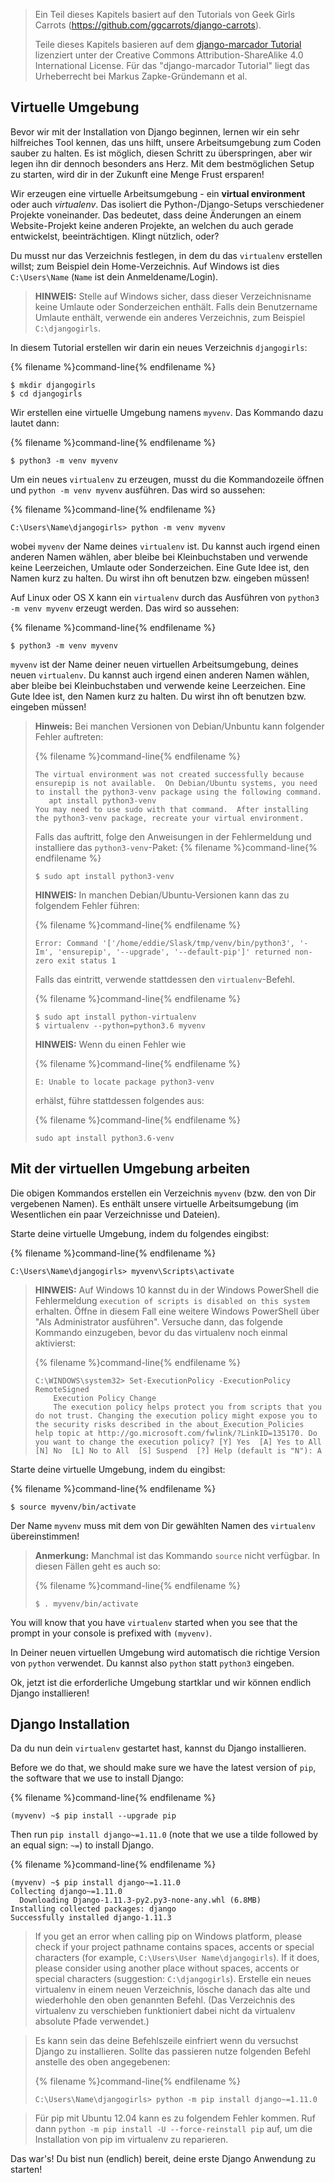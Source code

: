 > Ein Teil dieses Kapitels basiert auf den Tutorials von Geek Girls Carrots (https://github.com/ggcarrots/django-carrots).
> 
> Teile dieses Kapitels basieren auf dem [django-marcador Tutorial](http://django-marcador.keimlink.de/) lizenziert unter der Creative Commons Attribution-ShareAlike 4.0 International License. Für das "django-marcador Tutorial" liegt das Urheberrecht bei Markus Zapke-Gründemann et al.

## Virtuelle Umgebung

Bevor wir mit der Installation von Django beginnen, lernen wir ein sehr hilfreiches Tool kennen, das uns hilft, unsere Arbeitsumgebung zum Coden sauber zu halten. Es ist möglich, diesen Schritt zu überspringen, aber wir legen ihn dir dennoch besonders ans Herz. Mit dem bestmöglichen Setup zu starten, wird dir in der Zukunft eine Menge Frust ersparen!

Wir erzeugen eine virtuelle Arbeitsumgebung - ein **virtual environment** oder auch *virtualenv*. Das isoliert die Python-/Django-Setups verschiedener Projekte voneinander. Das bedeutet, dass deine Änderungen an einem Website-Projekt keine anderen Projekte, an welchen du auch gerade entwickelst, beeinträchtigen. Klingt nützlich, oder?

Du musst nur das Verzeichnis festlegen, in dem du das `virtualenv` erstellen willst; zum Beispiel dein Home-Verzeichnis. Auf Windows ist dies `C:\Users\Name` (`Name` ist dein Anmeldename/Login).

> **HINWEIS:** Stelle auf Windows sicher, dass dieser Verzeichnisname keine Umlaute oder Sonderzeichen enthält. Falls dein Benutzername Umlaute enthält, verwende ein anderes Verzeichnis, zum Beispiel `C:\djangogirls`.

In diesem Tutorial erstellen wir darin ein neues Verzeichnis `djangogirls`:

{% filename %}command-line{% endfilename %}

    $ mkdir djangogirls
    $ cd djangogirls
    

Wir erstellen eine virtuelle Umgebung namens `myvenv`. Das Kommando dazu lautet dann:

{% filename %}command-line{% endfilename %}

    $ python3 -m venv myvenv
    

<!--sec data-title="Virtual environment: Windows" data-id="virtualenv_installation_windows"
data-collapse=true ces-->

Um ein neues `virtualenv` zu erzeugen, musst du die Kommandozeile öffnen und `python -m venv myvenv` ausführen. Das wird so aussehen:

{% filename %}command-line{% endfilename %}

    C:\Users\Name\djangogirls> python -m venv myvenv
    

wobei `myvenv` der Name deines `virtualenv` ist. Du kannst auch irgend einen anderen Namen wählen, aber bleibe bei Kleinbuchstaben und verwende keine Leerzeichen, Umlaute oder Sonderzeichen. Eine Gute Idee ist, den Namen kurz zu halten. Du wirst ihn oft benutzen bzw. eingeben müssen!

<!--endsec-->

<!--sec data-title="Virtual environment: Linux and OS X" data-id="virtualenv_installation_linuxosx"
data-collapse=true ces-->

Auf Linux oder OS X kann ein `virtualenv` durch das Ausführen von `python3 -m venv myvenv` erzeugt werden. Das wird so aussehen:

{% filename %}command-line{% endfilename %}

    $ python3 -m venv myvenv
    

`myvenv` ist der Name deiner neuen virtuellen Arbeitsumgebung, deines neuen `virtualenv`. Du kannst auch irgend einen anderen Namen wählen, aber bleibe bei Kleinbuchstaben und verwende keine Leerzeichen. Eine Gute Idee ist, den Namen kurz zu halten. Du wirst ihn oft benutzen bzw. eingeben müssen!

> **Hinweis:** Bei manchen Versionen von Debian/Unbuntu kann folgender Fehler auftreten:
> 
> {% filename %}command-line{% endfilename %}
> 
>     The virtual environment was not created successfully because ensurepip is not available.  On Debian/Ubuntu systems, you need to install the python3-venv package using the following command.
>        apt install python3-venv
>     You may need to use sudo with that command.  After installing the python3-venv package, recreate your virtual environment.
>     
> 
> Falls das auftritt, folge den Anweisungen in der Fehlermeldung und installiere das `python3-venv`-Paket: {% filename %}command-line{% endfilename %}
> 
>     $ sudo apt install python3-venv
>     
> 
> **HINWEIS:** In manchen Debian/Ubuntu-Versionen kann das zu folgendem Fehler führen:
> 
> {% filename %}command-line{% endfilename %}
> 
>     Error: Command '['/home/eddie/Slask/tmp/venv/bin/python3', '-Im', 'ensurepip', '--upgrade', '--default-pip']' returned non-zero exit status 1
>     
> 
> Falls das eintritt, verwende stattdessen den `virtualenv`-Befehl.
> 
> {% filename %}command-line{% endfilename %}
> 
>     $ sudo apt install python-virtualenv
>     $ virtualenv --python=python3.6 myvenv
>     
> 
> **HINWEIS:** Wenn du einen Fehler wie
> 
> {% filename %}command-line{% endfilename %}
> 
>     E: Unable to locate package python3-venv
>     
> 
> erhälst, führe stattdessen folgendes aus:
> 
> {% filename %}command-line{% endfilename %}
> 
>     sudo apt install python3.6-venv
>     

<!--endsec-->

## Mit der virtuellen Umgebung arbeiten

Die obigen Kommandos erstellen ein Verzeichnis `myvenv` (bzw. den von Dir vergebenen Namen). Es enthält unsere virtuelle Arbeitsumgebung (im Wesentlichen ein paar Verzeichnisse und Dateien).

<!--sec data-title="Working with virtualenv: Windows" data-id="virtualenv_windows"
data-collapse=true ces-->

Starte deine virtuelle Umgebung, indem du folgendes eingibst:

{% filename %}command-line{% endfilename %}

    C:\Users\Name\djangogirls> myvenv\Scripts\activate
    

> **HINWEIS:** Auf Windows 10 kannst du in der Windows PowerShell die Fehlermeldung `execution of scripts is disabled on this system` erhalten. Öffne in diesem Fall eine weitere Windows PowerShell über "Als Administrator ausführen". Versuche dann, das folgende Kommando einzugeben, bevor du das virtualenv noch einmal aktivierst:
> 
> {% filename %}command-line{% endfilename %}
> 
>     C:\WINDOWS\system32> Set-ExecutionPolicy -ExecutionPolicy RemoteSigned
>         Execution Policy Change
>         The execution policy helps protect you from scripts that you do not trust. Changing the execution policy might expose you to the security risks described in the about_Execution_Policies help topic at http://go.microsoft.com/fwlink/?LinkID=135170. Do you want to change the execution policy? [Y] Yes  [A] Yes to All  [N] No  [L] No to All  [S] Suspend  [?] Help (default is "N"): A
>     

<!--endsec-->

<!--sec data-title="Working with virtualenv: Linux and OS X" data-id="virtualenv_linuxosx"
data-collapse=true ces-->

Starte deine virtuelle Umgebung, indem du eingibst:

{% filename %}command-line{% endfilename %}

    $ source myvenv/bin/activate
    

Der Name `myvenv` muss mit dem von Dir gewählten Namen des `virtualenv` übereinstimmen!

> **Anmerkung:** Manchmal ist das Kommando `source` nicht verfügbar. In diesen Fällen geht es auch so:
> 
> {% filename %}command-line{% endfilename %}
> 
>     $ . myvenv/bin/activate
>     

<!--endsec-->

You will know that you have `virtualenv` started when you see that the prompt in your console is prefixed with `(myvenv)`.

In Deiner neuen virtuellen Umgebung wird automatisch die richtige Version von `python` verwendet. Du kannst also `python` statt `python3` eingeben.

Ok, jetzt ist die erforderliche Umgebung startklar und wir können endlich Django installieren!

## Django Installation

Da du nun dein `virtualenv` gestartet hast, kannst du Django installieren.

Before we do that, we should make sure we have the latest version of `pip`, the software that we use to install Django:

{% filename %}command-line{% endfilename %}

    (myvenv) ~$ pip install --upgrade pip
    

Then run `pip install django~=1.11.0` (note that we use a tilde followed by an equal sign: `~=`) to install Django.

{% filename %}command-line{% endfilename %}

    (myvenv) ~$ pip install django~=1.11.0
    Collecting django~=1.11.0
      Downloading Django-1.11.3-py2.py3-none-any.whl (6.8MB)
    Installing collected packages: django
    Successfully installed django-1.11.3
    

<!--sec data-title="Installing Django: Windows" data-id="django_err_windows"
data-collapse=true ces-->

> If you get an error when calling pip on Windows platform, please check if your project pathname contains spaces, accents or special characters (for example, `C:\Users\User Name\djangogirls`). If it does, please consider using another place without spaces, accents or special characters (suggestion: `C:\djangogirls`). Erstelle ein neues virtualenv in einem neuen Verzeichnis, lösche danach das alte und wiederhohle den oben genannten Befehl. (Das Verzeichnis des virtualenv zu verschieben funktioniert dabei nicht da virtualenv absolute Pfade verwendet.)

<!--endsec-->

<!--sec data-title="Installing Django: Windows 8 and Windows 10" data-id="django_err_windows8and10"
data-collapse=true ces-->

> Es kann sein das deine Befehlszeile einfriert wenn du versuchst Django zu installieren. Sollte das passieren nutze folgenden Befehl anstelle des oben angegebenen:
> 
> {% filename %}command-line{% endfilename %}
> 
>     C:\Users\Name\djangogirls> python -m pip install django~=1.11.0
>     

<!--endsec-->

<!--sec data-title="Installing Django: Linux" data-id="django_err_linux"
data-collapse=true ces-->

> Für pip mit Ubuntu 12.04 kann es zu folgendem Fehler kommen. Ruf dann `python -m pip install -U --force-reinstall pip` auf, um die Installation von pip im virtualenv zu reparieren.

<!--endsec-->

Das war's! Du bist nun (endlich) bereit, deine erste Django Anwendung zu starten!